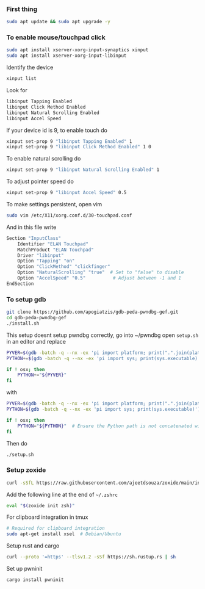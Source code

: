 ### First thing

```sh
sudo apt update && sudo apt upgrade -y
```

### To enable mouse/touchpad click
```sh
sudo apt install xserver-xorg-input-synaptics xinput
sudo apt install xserver-xorg-input-libinput
```

Identify the device 

```sh
xinput list
```

Look for 
```sh
libinput Tapping Enabled
libinput Click Method Enabled
libinput Natural Scrolling Enabled
libinput Accel Speed
```

If your device id is 9, to enable touch do
```sh
xinput set-prop 9 "libinput Tapping Enabled" 1
xinput set-prop 9 "libinput Click Method Enabled" 1 0
```

To enable natural scrolling do
```sh
xinput set-prop 9 "libinput Natural Scrolling Enabled" 1
```

To adjust pointer speed do
```sh
xinput set-prop 9 "libinput Accel Speed" 0.5
```


To make settings persistent, open vim

```sh
sudo vim /etc/X11/xorg.conf.d/30-touchpad.conf
```

And in this file write

```sh
Section "InputClass"
    Identifier "ELAN Touchpad"
    MatchProduct "ELAN Touchpad"
    Driver "libinput"
    Option "Tapping" "on"
    Option "ClickMethod" "clickfinger"
    Option "NaturalScrolling" "true"  # Set to "false" to disable
    Option "AccelSpeed" "0.5"          # Adjust between -1 and 1
EndSection
```

### To setup gdb

```sh
git clone https://github.com/apogiatzis/gdb-peda-pwndbg-gef.git
cd gdb-peda-pwndbg-gef
./install.sh
```

This setup doesnt setup pwndbg correctly, go into ~/pwndbg
open `setup.sh` in an editor and replace 

```sh
PYVER=$(gdb -batch -q --nx -ex 'pi import platform; print(".".join(platform.python_version_tuple()[:2]))')
PYTHON+=$(gdb -batch -q --nx -ex 'pi import sys; print(sys.executable)')

if ! osx; then
    PYTHON+="${PYVER}"
fi
```

with

```sh
PYVER=$(gdb -batch -q --nx -ex 'pi import platform; print(".".join(platform.python_version_tuple()[:2]))')
PYTHON=$(gdb -batch -q --nx -ex 'pi import sys; print(sys.executable)')

if ! osx; then
    PYTHON="${PYTHON}"  # Ensure the Python path is not concatenated with the version
fi
```

Then do
```sh
./setup.sh
```

### Setup zoxide 


```sh
curl -sSfL https://raw.githubusercontent.com/ajeetdsouza/zoxide/main/install.sh | sh
```

Add the following line at the end of `~/.zshrc`
```sh
eval "$(zoxide init zsh)"
```

For clipboard integration in tmux
```sh
# Required for clipboard integration
sudo apt-get install xsel  # Debian/Ubuntu
```

Setup rust and cargo
```sh
curl --proto '=https' --tlsv1.2 -sSf https://sh.rustup.rs | sh
```

Set up pwninit

```sh
cargo install pwninit
```
